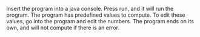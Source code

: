 Insert the program into a java console. Press run, and it will run the program. 
The program has predefined values to compute. To edit these values, go into the program and edit the numbers.
The program ends on its own, and will not compute if there is an error.
